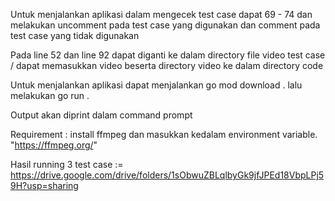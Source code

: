 Untuk menjalankan aplikasi dalam mengecek test case dapat 69 - 74 dan melakukan uncomment pada test case yang digunakan dan comment pada test case yang tidak digunakan

Pada line 52 dan line 92 dapat diganti ke dalam directory file video test case / dapat memasukkan video beserta directory video ke dalam directory code

Untuk menjalankan aplikasi dapat menjalankan go mod download . lalu melakukan go run .

Output akan diprint dalam command prompt 

Requirement : install ffmpeg dan masukkan kedalam environment variable.
"https://ffmpeg.org/"

Hasil running 3 test case := https://drive.google.com/drive/folders/1sObwuZBLqlbyGk9jfJPEd18VbpLPj59H?usp=sharing
